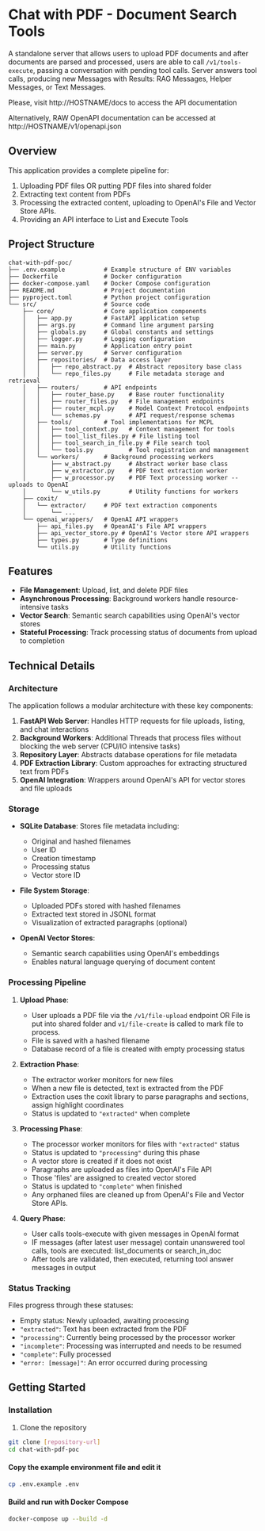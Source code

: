# Chat with PDF - Document Search Tools

A standalone server that allows users to upload PDF documents and after documents are parsed and processed, users are able to call `/v1/tools-execute`, passing a conversation with pending tool calls. Server answers tool calls, producing new Messages with Results: RAG Messages, Helper Messages, or Text Messages.


Please, visit http://HOSTNAME/docs to access the API documentation

Alternatively, RAW OpenAPI documentation can be accessed at http://HOSTNAME/v1/openapi.json
## Overview

This application provides a complete pipeline for:
1. Uploading PDF files OR putting PDF files into shared folder
2. Extracting text content from PDFs
3. Processing the extracted content, uploading to OpenAI's File and Vector Store APIs.
4. Providing an API interface to List and Execute Tools

## Project Structure

```
chat-with-pdf-poc/
├── .env.example           # Example structure of ENV variables
├── Dockerfile             # Docker configuration
├── docker-compose.yaml    # Docker Compose configuration
├── README.md              # Project documentation
├── pyproject.toml         # Python project configuration
└── src/                   # Source code
    ├── core/              # Core application components
    │   ├── app.py         # FastAPI application setup
    │   ├── args.py        # Command line argument parsing
    │   ├── globals.py     # Global constants and settings
    │   ├── logger.py      # Logging configuration
    │   ├── main.py        # Application entry point
    │   ├── server.py      # Server configuration
    │   ├── repositories/  # Data access layer
    │   │   ├── repo_abstract.py  # Abstract repository base class
    │   │   └── repo_files.py     # File metadata storage and retrieval
    │   ├── routers/       # API endpoints
    │   │   ├── router_base.py    # Base router functionality
    │   │   ├── router_files.py   # File management endpoints
    │   │   ├── router_mcpl.py    # Model Context Protocol endpoints
    │   │   └── schemas.py        # API request/response schemas
    │   ├── tools/         # Tool implementations for MCPL
    │   │   ├── tool_context.py   # Context management for tools
    │   │   ├── tool_list_files.py # File listing tool
    │   │   ├── tool_search_in_file.py # File search tool
    │   │   └── tools.py          # Tool registration and management
    │   └── workers/       # Background processing workers
    │       ├── w_abstract.py     # Abstract worker base class
    │       ├── w_extractor.py    # PDF text extraction worker
    │       ├── w_processor.py    # PDF Text processing worker -- uploads to OpenAI
    │       └── w_utils.py        # Utility functions for workers
    ├── coxit/
    │   └── extractor/     # PDF text extraction components
    │       └── ...
    └── openai_wrappers/   # OpenAI API wrappers
        ├── api_files.py   # OpeanAI's File API wrappers
        ├── api_vector_store.py # OpenAI's Vector store API wrappers
        ├── types.py       # Type definitions
        └── utils.py       # Utility functions
```
## Features

- **File Management**: Upload, list, and delete PDF files
- **Asynchronous Processing**: Background workers handle resource-intensive tasks
- **Vector Search**: Semantic search capabilities using OpenAI's vector stores
- **Stateful Processing**: Track processing status of documents from upload to completion

## Technical Details

### Architecture

The application follows a modular architecture with these key components:

1. **FastAPI Web Server**: Handles HTTP requests for file uploads, listing, and chat interactions
2. **Background Workers**: Additional Threads that process files without blocking the web server (CPU/IO intensive tasks)
3. **Repository Layer**: Abstracts database operations for file metadata
4. **PDF Extraction Library**: Custom approaches for extracting structured text from PDFs
5. **OpenAI Integration**: Wrappers around OpenAI's API for vector stores and file uploads

### Storage

- **SQLite Database**: Stores file metadata including:
  - Original and hashed filenames
  - User ID
  - Creation timestamp
  - Processing status
  - Vector store ID
  
- **File System Storage**:
  - Uploaded PDFs stored with hashed filenames
  - Extracted text stored in JSONL format
  - Visualization of extracted paragraphs (optional)
  
- **OpenAI Vector Stores**: 
  - Semantic search capabilities using OpenAI's embeddings
  - Enables natural language querying of document content

### Processing Pipeline

1. **Upload Phase**:
   - User uploads a PDF file via the `/v1/file-upload` endpoint OR
     File is put into shared folder and `v1/file-create` is called to mark file to process.
   - File is saved with a hashed filename
   - Database record of a file is created with empty processing status

2. **Extraction Phase**:
   - The extractor worker monitors for new files
   - When a new file is detected, text is extracted from the PDF
   - Extraction uses the coxit library to parse paragraphs and sections, assign highlight coordinates
   - Status is updated to `"extracted"` when complete

3. **Processing Phase**:
   - The processor worker monitors for files with `"extracted"` status
   - Status is updated to `"processing"` during this phase
   - A vector store is created if it does not exist
   - Paragraphs are uploaded as files into OpenAI's File API
   - Those 'files' are assigned to created vector stored
   - Status is updated to `"complete"` when finished
   - Any orphaned files are cleaned up from OpenAI's File and Vector Store APIs.

4. **Query Phase**:
   - User calls tools-execute with given messages in OpenAI format
   - IF messages (after latest user message) contain unanswered tool calls, tools are executed: list_documents or search_in_doc
   - After tools are validated, then executed, returning tool answer messages in output

### Status Tracking

Files progress through these statuses:
- Empty status: Newly uploaded, awaiting processing
- `"extracted"`: Text has been extracted from the PDF
- `"processing"`: Currently being processed by the processor worker
- `"incomplete"`: Processing was interrupted and needs to be resumed
- `"complete"`: Fully processed
- `"error: [message]"`: An error occurred during processing

## Getting Started

### Installation

1. Clone the repository
```bash
git clone [repository-url]
cd chat-with-pdf-poc
```

#### Copy the example environment file and edit it
```bash
cp .env.example .env
```
#### Build and run with Docker Compose
```bash
docker-compose up --build -d
```
